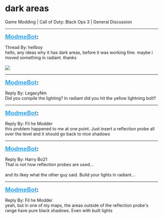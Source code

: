 # dark areas
Game Modding | Call of Duty: Black Ops 3 | General Discussion

---
<strong style="font-size: 1.4em;"><span style="text-decoration: underline;text-decoration-color: #34a7f9;"><span style="color:#34a7f9;">ModmeBot</span></span>:</strong>

<p>Thread By: hellboy<br />hello, any ideas why it has dark areas, before it was working fine. maybe i moved something in radiant. thanks<br /> <br /><img style="max-width: 500px;" src="https://image.ibb.co/k2yrAy/Capture.jpg"></p>

---
<strong style="font-size: 1.4em;"><span style="text-decoration: underline;text-decoration-color: #34a7f9;"><span style="color:#34a7f9;">ModmeBot</span></span>:</strong>

<p>Reply By: LegacyNm<br />Did you compile the lighting? In radiant did you hit the yellow lightning bolt?</p>

---
<strong style="font-size: 1.4em;"><span style="text-decoration: underline;text-decoration-color: #34a7f9;"><span style="color:#34a7f9;">ModmeBot</span></span>:</strong>

<p>Reply By: Fil he Modder<br />this problem happened to me at one point. Just insert a reflection probe all over the level and it should go back to nice shadows</p>

---
<strong style="font-size: 1.4em;"><span style="text-decoration: underline;text-decoration-color: #34a7f9;"><span style="color:#34a7f9;">ModmeBot</span></span>:</strong>

<p>Reply By: Harry Bo21<br />That is not how reflection probes are used...<br /> <br />and its likey what the other guy said. Build your lights in radiant...</p>

---
<strong style="font-size: 1.4em;"><span style="text-decoration: underline;text-decoration-color: #34a7f9;"><span style="color:#34a7f9;">ModmeBot</span></span>:</strong>

<p>Reply By: Fil he Modder<br />yeah, but in one of my maps, the areas outside of the reflection probe&#39;s range have pure black shadows. Even with built lights</p>
